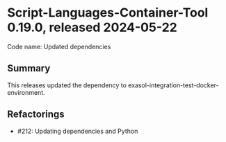 # Script-Languages-Container-Tool 0.19.0, released 2024-05-22

Code name: Updated dependencies

## Summary 

This releases updated the dependency to exasol-integration-test-docker-environment.

## Refactorings

- #212: Updating dependencies and Python


